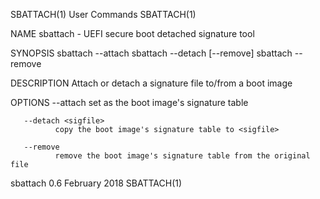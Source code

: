 SBATTACH(1)                     User Commands                     SBATTACH(1)

NAME
       sbattach - UEFI secure boot detached signature tool

SYNOPSIS
       sbattach --attach <sigfile> <efi-boot-image>
       sbattach --detach <sigfile> [--remove] <efi-boot-image>
       sbattach --remove <efi-boot-image>

DESCRIPTION
       Attach or detach a signature file to/from a boot image

OPTIONS
       --attach <sigfile>
              set <sigfile> as the boot image's signature table

       --detach <sigfile>
              copy the boot image's signature table to <sigfile>

       --remove
              remove the boot image's signature table from the original file

sbattach 0.6                    February 2018                     SBATTACH(1)
